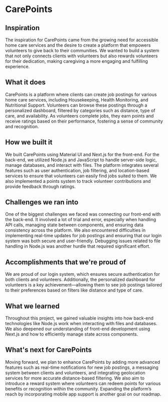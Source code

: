 # CarePoints
## Inspiration
The inspiration for CarePoints came from the growing need for accessible home care services and the desire to create a platform that empowers volunteers to give back to their communities. We wanted to build a system that not only connects clients with volunteers but also rewards volunteers for their dedication, making caregiving a more engaging and fulfilling experience. 

## What it does
CarePoints is a platform where clients can create job postings for various home care services, including Housekeeping, Health Monitoring, and Nutritional Support. Volunteers can browse these postings through a personalized dashboard, filtered by categories such as distance, type of care, and availability. As volunteers complete jobs, they earn points and receive ratings based on their performance, fostering a sense of community and recognition.

## How we built it
We built CarePoints using Material UI and Next.js for the front-end. For the back-end, we utilized Node.js and JavaScript to handle server-side logic, manage databases, and interact with files. The platform integrates several features such as user authentication, job filtering, and location-based services to ensure that volunteers can easily find jobs suited to them. We also implemented a points system to track volunteer contributions and provide feedback through ratings.

## Challenges we ran into
One of the biggest challenges we faced was connecting our front-end with the back-end. It involved a lot of trial and error, especially when handling API calls, managing state between components, and ensuring data consistency across the platform. We also encountered difficulties in implementing real-time updates for job postings and ensuring that our login system was both secure and user-friendly. Debugging issues related to file handling in Node.js was another hurdle that required significant effort.

## Accomplishments that we're proud of
We are proud of our login system, which ensures secure authentication for both clients and volunteers. Additionally, the personalized dashboard for volunteers is a key achievement—allowing them to see job postings tailored to their preferences based on filters like distance and type of care. 

## What we learned
Throughout this project, we gained valuable insights into how back-end technologies like Node.js work when interacting with files and databases. We also deepened our understanding of front-end development using Next.js and how to efficiently manage state across components. 

## What's next for CarePoints
Moving forward, we plan to enhance CarePoints by adding more advanced features such as real-time notifications for new job postings, a messaging system between clients and volunteers, and integrating geolocation services for more accurate distance-based filtering. We also aim to introduce a reward system where volunteers can redeem points for various benefits or recognition within the community. Expanding the platform’s reach by incorporating mobile app support is another goal on our roadmap.
